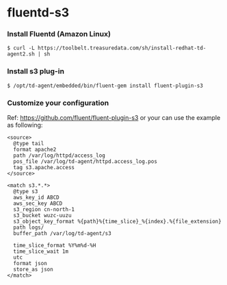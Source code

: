 # fluentd-s3

### Install Fluentd (Amazon Linux)
```
$ curl -L https://toolbelt.treasuredata.com/sh/install-redhat-td-agent2.sh | sh
```

### Install s3 plug-in
```
$ /opt/td-agent/embedded/bin/fluent-gem install fluent-plugin-s3
```

### Customize your configuration
Ref: https://github.com/fluent/fluent-plugin-s3 or your can use the example as following:
```
<source>
  @type tail
  format apache2
  path /var/log/httpd/access_log
  pos_file /var/log/td-agent/httpd.access_log.pos
  tag s3.apache.access
</source>

<match s3.*.*>
  @type s3
  aws_key_id ABCD
  aws_sec_key ABCD
  s3_region cn-north-1
  s3_bucket wuzc-uuzu
  s3_object_key_format %{path}%{time_slice}_%{index}.%{file_extension}
  path logs/
  buffer_path /var/log/td-agent/s3

  time_slice_format %Y%m%d-%H
  time_slice_wait 1m
  utc
  format json
  store_as json
</match>
```